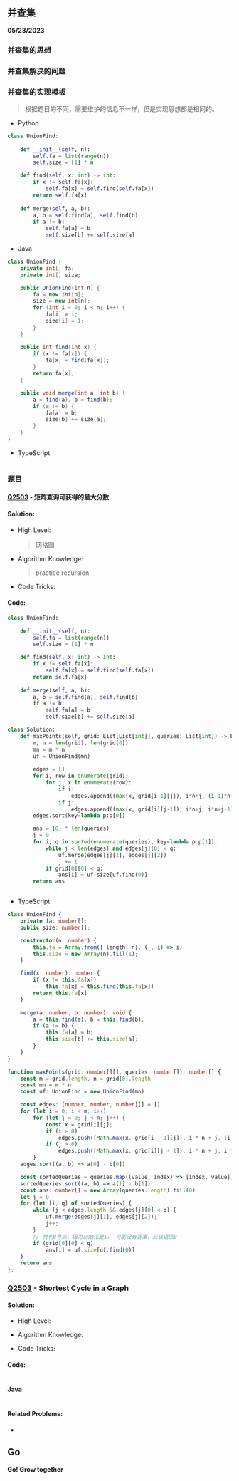 ## 并查集

**05/23/2023**


### 并查集的思想


### 并查集解决的问题


### 并查集的实现模板
> 根据题目的不同，需要维护的信息不一样，但是实现思想都是相同的。
- Python
```python
class UnionFind:
    
    def __init__(self, n):
        self.fa = list(range(n))
        self.size = [1] * n

    def find(self, x: int) -> int:
        if x != self.fa[x]:
            self.fa[x] = self.find(self.fa[x])
        return self.fa[x]
    
    def merge(self, a, b):
        a, b = self.find(a), self.find(b)
        if a != b:
            self.fa[a] = b 
            self.size[b] += self.size[a]
```

- Java
```java
class UnionFind {
    private int[] fa;
    private int[] size;

    public UnionFind(int n) {
        fa = new int[n];
        size = new int[n];
        for (int i = 0; i < n; i++) {
            fa[i] = i;
            size[i] = 1;
        }
    }

    public int find(int x) {
        if (x != fa[x]) {
            fa[x] = find(fa[x]);
        }
        return fa[x];
    }

    public void merge(int a, int b) {
        a = find(a), b = find(b);
        if (a != b) {
            fa[a] = b;
            size[b] += size[a];
        }
    }
}
```

- TypeScript
```typescript

```


### 题目

#### [Q2503] - 矩阵查询可获得的最大分数

#### Solution:

- High Level:
  > 网格图

- Algorithm Knowledge:
  > practice recursion

- Code Tricks:
  > 


#### Code:
```python
class UnionFind:
    
    def __init__(self, n):
        self.fa = list(range(n))
        self.size = [1] * n

    def find(self, x: int) -> int:
        if x != self.fa[x]:
            self.fa[x] = self.find(self.fa[x])
        return self.fa[x]
    
    def merge(self, a, b):
        a, b = self.find(a), self.find(b)
        if a != b:
            self.fa[a] = b 
            self.size[b] += self.size[a]

class Solution:
    def maxPoints(self, grid: List[List[int]], queries: List[int]) -> List[int]:
        m, n = len(grid), len(grid[0])
        mn = m * n
        uf = UnionFind(mn)
        
        edges = []
        for i, row in enumerate(grid):
            for j, x in enumerate(row):
                if i:
                    edges.append((max(x, grid[i-1][j]), i*n+j, (i-1)*n+j)) #上边
                if j:
                    edges.append((max(x, grid[i][j-1]), i*n+j, i*n+j-1)) #左边
        edges.sort(key=lambda p:p[0])

        ans = [0] * len(queries)
        j = 0 
        for i, q in sorted(enumerate(queries), key=lambda p:p[1]):
            while j < len(edges) and edges[j][0] < q:
                uf.merge(edges[j][1], edges[j][2])
                j += 1
            if grid[0][0] < q:
                ans[i] = uf.size[uf.find(0)]
        return ans        
```

```java
```
- TypeScript

```typescript
class UnionFind {
    private fa: number[];
    public size: number[];

    constructor(n: number) {
        this.fa = Array.from({ length: n}, (_, i) => i)
        this.size = new Array(n).fill(1);
    }

    find(x: number): number {
        if (x != this.fa[x])
            this.fa[x] = this.find(this.fa[x])
        return this.fa[x]
    }

    merge(a: number, b: number): void {
        a = this.find(a), b = this.find(b);
        if (a != b) {
            this.fa[a] = b;
            this.size[b] += this.size[a];
        }
    }
}

function maxPoints(grid: number[][], queries: number[]): number[] {
    const m = grid.length, n = grid[0].length
    const mn = m * n 
    const uf: UnionFind = new UnionFind(mn)

    const edges: [number, number, number][] = []
    for (let i = 0; i < m; i++)
        for (let j = 0; j < n; j++) {
            const x = grid[i][j];
            if (i > 0)
                edges.push([Math.max(x, grid[i - 1][j]), i * n + j, (i - 1) * n + j])
            if (j > 0)
                edges.push([Math.max(x, grid[i][j - 1]), i * n + j, i * n + j - 1])
        }
    edges.sort((a, b) => a[0] - b[0])

    const sortedQueries = queries.map((value, index) => [index, value])
    sortedQueries.sort((a, b) => a[1] - b[1])
    const ans: number[] = new Array(queries.length).fill(0)
    let j = 0
    for (let [i, q] of sortedQueries) {
        while (j < edges.length && edges[j][0] < q) {
            uf.merge(edges[j][1], edges[j][2]);
            j++;
        }
        // 特判0号点，因为初始化是1， 可能没有答案，应该返回0
        if (grid[0][0] < q)
            ans[i] = uf.size[uf.find(0)]
    }
    return ans
};
```

### [Q2503] -  Shortest Cycle in a Graph

#### Solution:

- High Level:
  > 

- Algorithm Knowledge:
  > 

- Code Tricks:
  > 

#### Code:

```python
```


#### Java

```java
```

#### Related Problems:

- 

## Go
**Go! Grow together**

[//]: # (These are reference links used in the body of this note and get stripped out when the markdown processor does its job. There is no need to format nicely because it shouldn't be seen. Thanks SO -     http://stackoverflow.com/questions/4823468/store-comments-in-markdown-syntax)
   [Q2503]: <https://leetcode.cn/problems/maximum-number-of-points-from-grid-queries/description/>